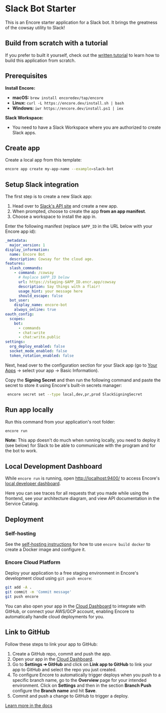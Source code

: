 # Slack Bot Starter

This is an Encore starter application for a Slack bot. It brings the greatness of the cowsay utility to Slack!

## Build from scratch with a tutorial

If you prefer to built it yourself, check out the [written tutorial](https://encore.dev/docs/tutorials/slack-bot) to learn how to build this application from scratch.

## Prerequisites 

**Install Encore:**
- **macOS:** `brew install encoredev/tap/encore`
- **Linux:** `curl -L https://encore.dev/install.sh | bash`
- **Windows:** `iwr https://encore.dev/install.ps1 | iex`
  
**Slack Workspace:**
- You need to have a Slack Workspace where you are authorized to create Slack apps.

## Create app

Create a local app from this template:

```bash
encore app create my-app-name --example=slack-bot
```

## Setup Slack integration

The first step is to create a new Slack app:
1. Head over to [Slack's API site](https://api.slack.com/apps) and create a new app.
2. When prompted, choose to create the app **from an app manifest**.
3. Choose a workspace to install the app in.

Enter the following manifest (replace `$APP_ID` in the URL below with your Encore app id):

```yaml
_metadata:
  major_version: 1
display_information:
  name: Encore Bot
  description: Cowsay for the cloud age.
features:
  slash_commands:
    - command: /cowsay
      # Replace $APP_ID below
      url: https://staging-$APP_ID.encr.app/cowsay
      description: Say things with a flair!
      usage_hint: your message here
      should_escape: false
  bot_user:
    display_name: encore-bot
    always_online: true
oauth_config:
  scopes:
    bot:
      - commands
      - chat:write
      - chat:write.public
settings:
  org_deploy_enabled: false
  socket_mode_enabled: false
  token_rotation_enabled: false
```

Next, head over to the configuration section for your Slack app (go to [Your Apps](https://api.slack.com/apps) &rarr; select your app &rarr; Basic Information).

Copy the **Signing Secret** and then run the following command and paste the secret to store it using Encore's built-in secrets manager:
```bash
 encore secret set --type local,dev,pr,prod SlackSigningSecret
```

## Run app locally

Run this command from your application's root folder:

```bash
encore run
```

**Note:** This app doesn't do much when running locally, you need to deploy it (see below) for Slack to be able to communicate with the program and for the bot to work.


## Local Development Dashboard

While `encore run` is running, open [http://localhost:9400/](http://localhost:9400/) to access Encore's [local developer dashboard](https://encore.dev/docs/observability/dev-dash).

Here you can see traces for all requests that you made while using the frontend, see your architecture diagram, and view API documentation in the Service Catalog.

## Deployment

### Self-hosting

See the [self-hosting instructions](https://encore.dev/docs/self-host/docker-build) for how to use `encore build docker` to create a Docker image and configure it.

### Encore Cloud Platform

Deploy your application to a free staging environment in Encore's development cloud using `git push encore`:

```bash
git add -A .
git commit -m 'Commit message'
git push encore
```

You can also open your app in the [Cloud Dashboard](https://app.encore.dev) to integrate with GitHub, or connect your AWS/GCP account, enabling Encore to automatically handle cloud deployments for you.

## Link to GitHub

Follow these steps to link your app to GitHub:

1. Create a GitHub repo, commit and push the app.
2. Open your app in the [Cloud Dashboard](https://app.encore.dev).
3. Go to **Settings ➔ GitHub** and click on **Link app to GitHub** to link your app to GitHub and select the repo you just created.
4. To configure Encore to automatically trigger deploys when you push to a specific branch name, go to the **Overview** page for your intended environment. Click on **Settings** and then in the section **Branch Push** configure the **Branch name** and hit **Save**.
5. Commit and push a change to GitHub to trigger a deploy.

[Learn more in the docs](https://encore.dev/docs/how-to/github)
